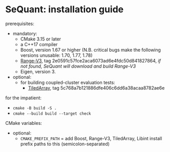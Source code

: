 SeQuant: installation guide
===========================

prerequisites:
  * mandatory:
    * CMake 3.15 or later
    * a C++17 compiler
    * Boost, version 1.67 or higher (N.B. critical bugs make the following versions unusable: 1.70, 1.77, 1.78)
    * [Range-V3](https://github.com/ericniebler/range-v3.git), tag 2e0591c57fce2aca6073ad6e4fdc50d841827864, *if not found, SeQuant will download and build Range-V3*
    * Eigen, version 3.
  * optional:
    * for building coupled-cluster evaluation tests:
      * [TiledArray](https://github.com/ValeevGroup/tiledarray.git), tag 5c768a7b121886dfe406c6dd6a38acaa8782ae6e

for the impatient:
  * `cmake -B build -S .`
  * `cmake --build build --target check`

CMake variables:
  * optional:
    * `CMAKE_PREFIX_PATH` = add Boost, Range-V3, TiledArray, Libint install prefix paths to this (semicolon-separated)
